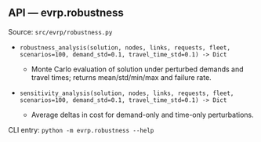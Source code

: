 ## API — evrp.robustness

Source: `src/evrp/robustness.py`

- `robustness_analysis(solution, nodes, links, requests, fleet, scenarios=100, demand_std=0.1, travel_time_std=0.1) -> Dict`
  - Monte Carlo evaluation of solution under perturbed demands and travel times; returns mean/std/min/max and failure rate.

- `sensitivity_analysis(solution, nodes, links, requests, fleet, scenarios=100, demand_std=0.1, travel_time_std=0.1) -> Dict`
  - Average deltas in cost for demand-only and time-only perturbations.

CLI entry: `python -m evrp.robustness --help`

